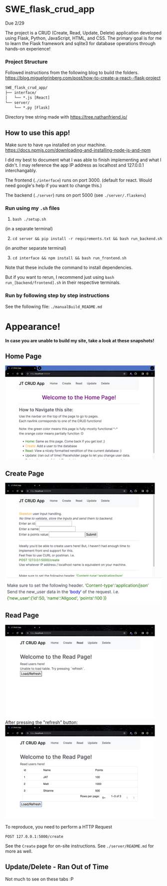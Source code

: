 # SWE_flask_crud_app
Due 2/29

The project is a CRUD (Create, Read, Update, Delete) application developed using Flask, Python, JavaScript, HTML, and CSS. The primary goal is for me to learn the Flask framework and sqlite3 for database operations through hands-on experience!

### Project Structure
Followed instructions from the following blog to build the folders.
https://blog.miguelgrinberg.com/post/how-to-create-a-react--flask-project
```
SWE_flask_crud_app/
├── interface/
│   └── *.js [React]
└── server/
    └── *.py [Flask]
```
Directory tree string made with https://tree.nathanfriend.io/

## How to use this app!
Make sure to have `npm` installed on your machine.
https://docs.npmjs.com/downloading-and-installing-node-js-and-npm

I did my best to document what I was able to finish implementing and what I didn't.
I may reference the app IP address as localhost and 127.0.0.1 interchangably.

The frontend (`./interface`) runs on port 3000. 
(default for react. Would need google's help if you want to change this.)


The backend (`./server`) runs on port 5000 (see `./server/.flaskenv`)



### Run using my `.sh` files

1. `bash ./setup.sh`

(in a separate terminal)

2. `cd server && pip install -r requirements.txt && bash run_backend.sh`

(in another separate terminal)

3. `cd interface && npm install && bash run_frontend.sh`

Note that these include the command to install dependencies.

But if you want to rerun, I recommend just using
`bash run_[backend/frontend].sh` in their respective terminals.

### Run by following step by step instructions
See the following file: `./manualBuild_README.md`

# Appearance!
__**In case you are unable to build my site, take a look at these snapshots!**__
## Home Page
<img src="./images/HomePage_part1.png" height="300px"/>

## Create Page

<img src="./images/CreatePage_part1.png" height="300px"/>
<img src="./images/CreatePage_part2.png"/>


## Read Page
<img src="./images/ReadPage_part1.png" height="300px"/>
After pressing the "refresh" button:
<img src="./images/ReadPage_part2.png" height="300px">

To reproduce, you need to perform a HTTP Request
```
POST 127.0.0.1:5000/create
```
See the `Create` page for on-site instructions.
See `./server/README.md` for more as well.


## Update/Delete - Ran Out of Time
Not much to see on these tabs :P
